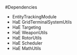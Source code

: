 #Dependencies

- EntityTrackingModule
- HaE GridTerminalSystemUtils
- HaE Targeting
- HaE WeaponUtils
- HaE RotorUtils
- HaE Scheduler
- HaE MathUtils